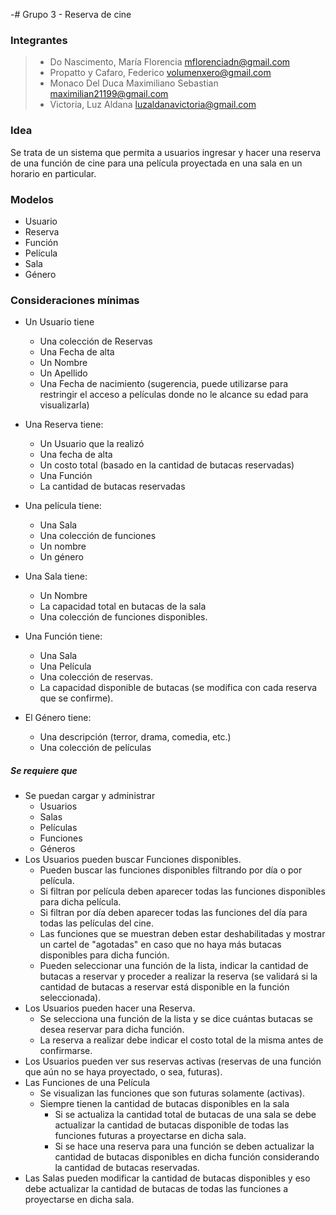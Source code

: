 -# Grupo 3 - Reserva de cine

### Integrantes
> - Do Nascimento, María Florencia	<mflorenciadn@gmail.com>
> - Propatto y Cafaro, Federico	<volumenxero@gmail.com>
> - Monaco Del Duca Maximiliano Sebastian	<maximilian21199@gmail.com>
> - Victoria, Luz Aldana	<luzaldanavictoria@gmail.com>

### Idea
Se trata de un sistema que permita a usuarios ingresar y hacer una reserva de una función de cine para una película proyectada en una sala en un horario en particular.
 
### Modelos
 - Usuario 
 - Reserva 
 - Función 
 - Película 
 - Sala 
 - Género
 
### Consideraciones mínimas
 - Un Usuario tiene  
	 - Una colección de Reservas 
	 - Una Fecha de alta 
	 - Un Nombre 
	 - Un Apellido 
	 - Una Fecha de nacimiento (sugerencia, puede utilizarse para restringir el acceso a películas donde no le alcance su edad para visualizarla) 
 
 - Una Reserva tiene: 
	 - Un Usuario que la realizó 
	 - Una fecha de alta 
	 - Un costo total (basado en la cantidad de butacas reservadas) 
	 - Una Función 
	 - La cantidad de butacas reservadas 
 
 - Una película tiene: 
	 - Una Sala 
	 - Una colección de funciones 
	 - Un nombre 
	 - Un género 
 
 - Una Sala tiene: 
	 - Un Nombre 
	 - La capacidad total en butacas de la sala 
	 - Una colección de funciones disponibles. 
 
 - Una Función tiene: 
	 - Una Sala 
	 - Una Película 
	 - Una colección de reservas. 
	 - La capacidad disponible de butacas (se modifica con cada reserva que se confirme). 
 
 - El Género tiene: 
	 - Una descripción (terror, drama, comedia, etc.) 
	 - Una colección de películas 

 
##### Se requiere que 
 - Se puedan cargar y administrar   
	- Usuarios
	- Salas 
	- Películas 
	- Funciones 
	- Géneros 
 - Los Usuarios pueden buscar Funciones disponibles. 
	 - Pueden buscar las funciones disponibles filtrando por día o por película. 
	 - Si filtran por película deben aparecer todas las funciones disponibles para dicha película. 
	 - Si filtran por día deben aparecer todas las funciones del día para todas las películas del cine. 
	 - Las funciones que se muestran deben estar deshabilitadas y mostrar un cartel de "agotadas" en caso que no haya más butacas disponibles para dicha función. 
	 - Pueden seleccionar una función de la lista, indicar la cantidad de butacas a reservar y proceder a realizar la reserva (se validará si la cantidad de butacas a reservar está disponible en la función seleccionada). 
 - Los Usuarios pueden hacer una Reserva. 
	 - Se selecciona una función de la lista y se dice cuántas butacas se desea reservar para dicha función. 
	 - La reserva a realizar debe indicar el costo total de la misma antes de confirmarse. 
 - Los Usuarios pueden ver sus reservas activas (reservas de una función que aún no se haya proyectado, o sea, futuras). 
 - Las Funciones de una Película 
	 - Se visualizan las funciones que son futuras solamente (activas). 
	 - Siempre tienen la cantidad de butacas disponibles en la sala 
		 - Si se actualiza la cantidad total de butacas de una sala se debe actualizar la cantidad de butacas disponible de todas las funciones futuras a proyectarse en dicha sala. 
		 - Si se hace una reserva para una función se deben actualizar la cantidad de butacas disponibles en dicha función considerando la cantidad de butacas reservadas. 
 - Las Salas pueden modificar la cantidad de butacas disponibles y eso debe actualizar la cantidad de butacas de todas las funciones a proyectarse en dicha sala. 
